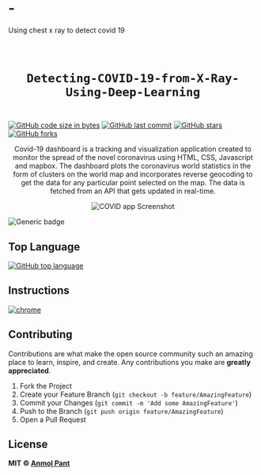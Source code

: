 # -
Using chest x ray to detect covid 19

<code>
  <h1 align="center">Detecting-COVID-19-from-X-Ray-Using-Deep-Learning</h1>
</code>

[![GitHub code size in bytes](https://img.shields.io/github/languages/code-size/anmolpant/Covid-19-Dashboard?logo=github&style=social)](https://github.com/anmolpant/) [![GitHub last commit](https://img.shields.io/github/last-commit/anmolpant/Covid-19-Dashboard?style=social&logo=git)](https://github.com/anmolpant/) [![GitHub stars](https://img.shields.io/github/stars/anmolpant/Covid-19-Dashboard?style=social)](https://github.com/anmolpant/Covid-19-Dashboard/stargazers) [![GitHub forks](https://img.shields.io/github/forks/anmolpant/Covid-19-Dashboard?style=social&logo=git)](https://github.com/anmolpant/Covid-19-Dashboard/network)

<p align="center">
Covid-19 dashboard is a tracking and visualization application created to monitor the spread of the novel coronavirus using HTML, CSS, Javascript and mapbox.
The dashboard plots the coronavirus world statistics in the form of clusters on the world map and incorporates reverse geocoding to get the data for any particular point selected on the map. The data is fetched from an API that gets updated in real-time.
</p>

<p align="center">
<img src="https://github.com/anmolpant/Covid-19-Dashboard/blob/master/ss/covidDB.PNG" alt="COVID app Screenshot"/>
</p>

![Generic badge](https://img.shields.io/badge/COVID_19-Dashboard-green)

## Top Language

[![GitHub top language](https://img.shields.io/github/languages/top/anmolpant/Covid-19-Dashboard?logo=jupyter&style=social)](https://github.com/anmolpant/)

## Instructions

[![chrome](https://img.shields.io/badge/Open-index.html-lightgrey.svg?logo=google-chrome&style=popout&logoColor=red)](#!)

## Contributing

Contributions are what make the open source community such an amazing place to learn, inspire, and create. Any contributions you make are **greatly appreciated**.

1. Fork the Project
2. Create your Feature Branch (`git checkout -b feature/AmazingFeature`)
3. Commit your Changes (`git commit -m 'Add some AmazingFeature'`)
4. Push to the Branch (`git push origin feature/AmazingFeature`)
5. Open a Pull Request

## License

**MIT &copy; [Anmol Pant](https://github.com/anmolpant/Natural-Language-Processing-Tasks/blob/master/LICENSE)**